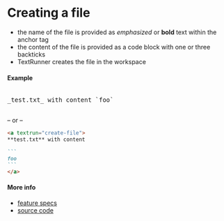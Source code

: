 # Creating a file

- the name of the file is provided as _emphasized_ or **bold** text within the anchor tag
- the content of the file is provided as a code block with one or three backticks
- TextRunner creates the file in the workspace

#### Example

<pre>
<a textrun="create-file">
_test.txt_ with content `foo`
</a>
</pre>

&ndash; or &ndash;

````markdown
<a textrun="create-file">
**test.txt** with content

```
foo
```
</a>
````

#### More info

- [feature specs](../../features/actions/built-in/create-file/create-file.feature)
- [source code](../../src/built-in-actions/create-file.ts)
